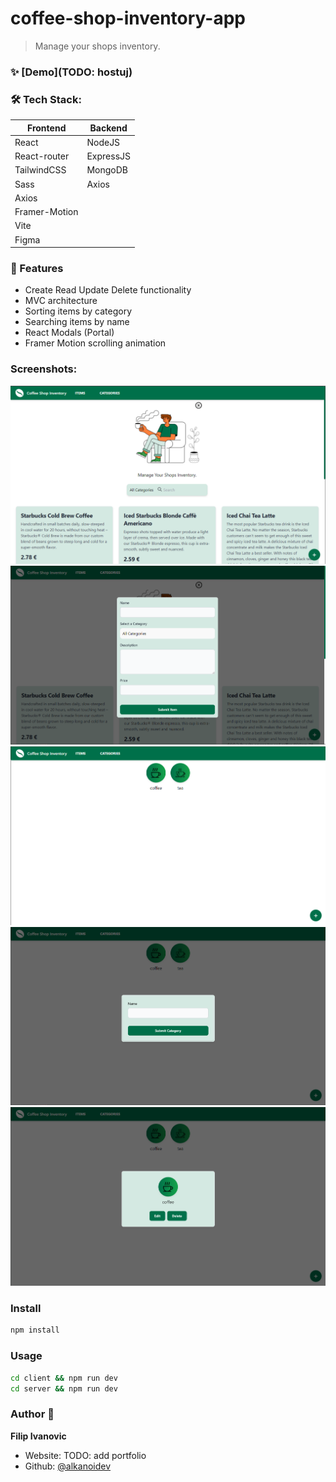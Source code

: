 # coffee-shop-inventory-app
<p>
</p>

> Manage your shops inventory.

### ✨ [Demo](TODO: hostuj)

### 🛠 Tech Stack:
| Frontend      | Backend     |
| ------------- | ----------- |
| React         | NodeJS      |
| React-router  | ExpressJS   |
| TailwindCSS   | MongoDB     |
| Sass          | Axios       | 
| Axios         |         
| Framer-Motion |         
| Vite          |
| Figma         |

### 🚀 Features
- Create Read Update Delete functionality
- MVC architecture
- Sorting items by category
- Searching items by name
- React Modals (Portal)
- Framer Motion scrolling animation

### Screenshots:
<div>
<img alt="" src="screenshots/Screenshot2022-05-23173142.png">
<img alt="" src="screenshots/Screenshot2022-05-23173221.png">
<img alt="" src="screenshots/Screenshot2022-05-23173240.png">
<img alt="" src="screenshots/Screenshot2022-05-23173257.png">
<img alt="" src="screenshots/Screenshot2022-05-23173316.png">
</div>

### Install

```sh
npm install
```

### Usage

```sh
cd client && npm run dev
cd server && npm run dev
```

### Author 👋

 **Filip Ivanovic**

* Website: TODO: add portfolio
* Github: [@alkanoidev](https://github.com/alkanoidev)
